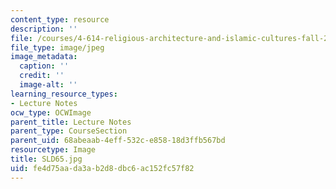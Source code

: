 ```yaml
---
content_type: resource
description: ''
file: /courses/4-614-religious-architecture-and-islamic-cultures-fall-2002/fe4d75aada3ab2d8dbc6ac152fc57f82_SLD65.jpg
file_type: image/jpeg
image_metadata:
  caption: ''
  credit: ''
  image-alt: ''
learning_resource_types:
- Lecture Notes
ocw_type: OCWImage
parent_title: Lecture Notes
parent_type: CourseSection
parent_uid: 68abeaab-4eff-532c-e858-18d3ffb567bd
resourcetype: Image
title: SLD65.jpg
uid: fe4d75aa-da3a-b2d8-dbc6-ac152fc57f82
---
```

